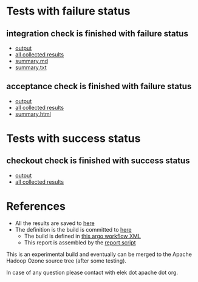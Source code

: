 # Tests with failure status

## integration check is finished with failure status

   * [output](https://raw.githubusercontent.com/elek/ozone-ci-03/master/pr/pr-hdds-2502-wh992/integration/output.log)
   * [all collected results](https://github.com/elek/ozone-ci-03/tree/master/pr/pr-hdds-2502-wh992/integration)
   * [summary.md](https://github.com/elek/ozone-ci-03/tree/master/pr/pr-hdds-2502-wh992/integration/summary.md)
   * [summary.txt](https://github.com/elek/ozone-ci-03/tree/master/pr/pr-hdds-2502-wh992/integration/summary.txt)


## acceptance check is finished with failure status

   * [output](https://raw.githubusercontent.com/elek/ozone-ci-03/master/pr/pr-hdds-2502-wh992/acceptance/output.log)
   * [all collected results](https://github.com/elek/ozone-ci-03/tree/master/pr/pr-hdds-2502-wh992/acceptance)
   * [summary.html](https://elek.github.io/ozone-ci-03/pr/pr-hdds-2502-wh992/acceptance/summary.html)



# Tests with success status

## checkout check is finished with success status

   * [output](https://raw.githubusercontent.com/elek/ozone-ci-03/master/pr/pr-hdds-2502-wh992/checkout/output.log)
   * [all collected results](https://github.com/elek/ozone-ci-03/tree/master/pr/pr-hdds-2502-wh992/checkout)




# References

 * All the results are saved to [here](https://github.com/elek/ozone-ci-03/tree/master/pr/pr-hdds-2502-wh992/)
 * The definition is the build is committed to [here](https://github.com/elek/argo-ozone)
    * The build is defined in [this argo workflow XML](https://github.com/elek/argo-ozone/blob/master/ozone-build.yaml)
    * This report is assembled by the [report script](https://github.com/elek/argo-ozone/blob/master/scripts/report.sh)

This is an experimental build and eventually can be merged to the Apache Hadoop Ozone source tree (after some testing).

In case of any question please contact with elek dot apache dot org.
